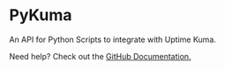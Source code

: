 # PyKuma
An API for Python Scripts to integrate with Uptime Kuma.

Need help? Check out the [GitHub Documentation.]("https://github.com/oliverstech/pykuma/wiki")
